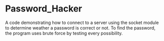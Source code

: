 # Password_Hacker

A code demonstrating how to connect to a server using the socket module to determine weather a password is correct or not. To find the password, the program uses brute force by testing every possibility.
